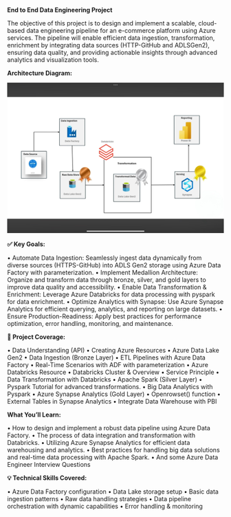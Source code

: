 **End to End Data Engineering Project**

The objective of this project is to design and implement a scalable, cloud-based data engineering pipeline for an e-commerce platform using Azure services. The pipeline will enable efficient data ingestion, transformation, enrichment by integrating data sources (HTTP-GitHub and ADLSGen2), ensuring data quality, and providing actionable insights through advanced analytics and visualization tools.

**Architecture Diagram:**

![Architecture Diagram]( https://github.com/NisanthTumu/Azure-Basic-Data-Engineering-Project/blob/main/Architecture%20Diagram.jpg)

**✅ Key Goals:**

•	Automate Data Ingestion: Seamlessly ingest data dynamically from diverse sources (HTTPS-GitHub) into ADLS Gen2 storage using Azure Data Factory with parameterization.
•	Implement Medallion Architecture: Organize and transform data through bronze, silver, and gold layers to improve data quality and accessibility.
•	Enable Data Transformation & Enrichment: Leverage Azure Databricks for data processing with pyspark for data enrichment.
•	Optimize Analytics with Synapse: Use Azure Synapse Analytics for efficient querying, analytics, and reporting on large datasets.
•	Ensure Production-Readiness: Apply best practices for performance optimization, error handling, monitoring, and maintenance.

**🎯 Project Coverage:**

•	Data Understanding (API)
•	Creating Azure Resources
•	Azure Data Lake Gen2
•	Data Ingestion (Bronze Layer)
•	ETL Pipelines with Azure Data Factory
•	Real-Time Scenarios with ADF with parameterization
•	Azure Databricks Resource
•	Databricks Cluster & Overview
•	Service Principle
•	Data Transformation with Databricks
•	Apache Spark (Silver Layer)
•	Pyspark Tutorial for advanced transformations.
•	Big Data Analytics with Pyspark
•	Azure Synapse Analytics (Gold Layer)
•	Openrowset() function 
•	External Tables in Synapse Analytics
•	Integrate Data Warehouse with PBI

**What You’ll Learn:**

•	How to design and implement a robust data pipeline using Azure Data Factory. 
•	The process of data integration and transformation with Databricks. 
•	Utilizing Azure Synapse Analytics for efficient data warehousing and analytics. 
•	Best practices for handling big data solutions and real-time data processing with Apache Spark. 
•	And some Azure Data Engineer Interview Questions

**💡 Technical Skills Covered:**

•	Azure Data Factory configuration 
•	Data Lake storage setup 
•	Basic data ingestion patterns 
•	Raw data handling strategies 
•	Data pipeline orchestration with dynamic capabilities
•	Error handling & monitoring
